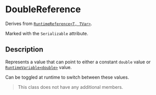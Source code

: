 # DoubleReference

Derives from [`RuntimeReference<T, TVar>`](runtime-reference.md).

Marked with the `Serializable` attribute.

## Description

Represents a value that can point to either a constant `double` value or [`RuntimeVariable<double>`](../variables/runtime-variable.md) value.

Can be toggled at runtime to switch between these values.

> This class does not have any additional members.
